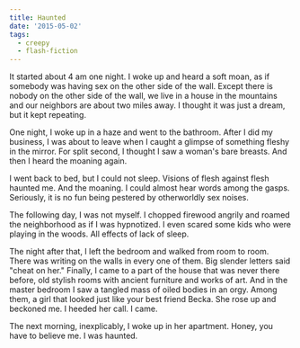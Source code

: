 ```yaml
---
title: Haunted
date: '2015-05-02'
tags:
  - creepy
  - flash-fiction
---
```


It started about 4 am one night. I woke up and heard a soft moan, as if somebody
was having sex on the other side of the wall. Except there is nobody on the
other side of the wall, we live in a house in the mountains and our neighbors
are about two miles away. I thought it was just a dream, but it kept repeating.

<!-- truncate -->

One night, I woke up in a haze and went to the bathroom. After I did my
business, I was about to leave when I caught a glimpse of something fleshy in
the mirror. For split second, I thought I saw a woman's bare breasts. And then I
heard the moaning again.

I went back to bed, but I could not sleep. Visions of flesh against flesh
haunted me. And the moaning. I could almost hear words among the gasps.
Seriously, it is no fun being pestered by otherworldly sex noises.

The following day, I was not myself. I chopped firewood angrily and roamed the
neighborhood as if I was hypnotized. I even scared some kids who were playing in
the woods. All effects of lack of sleep.

The night after that, I left the bedroom and walked from room to room. There was
writing on the walls in every one of them. Big slender letters said "cheat on
her." Finally, I came to a part of the house that was never there before, old
stylish rooms with ancient furniture and works of art. And in the master bedroom
I saw a tangled mass of oiled bodies in an orgy. Among them, a girl that looked
just like your best friend Becka. She rose up and beckoned me. I heeded her
call. I came.

The next morning, inexplicably, I woke up in her apartment. Honey, you have to
believe me. I was haunted.
